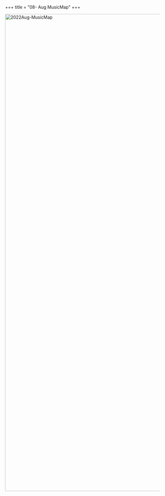 +++
title = "08- Aug MusicMap"
+++

<img src="/media/mm/22-08-MusicMap.png" alt="2022Aug-MusicMap" width="1550" />
